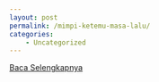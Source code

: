 ```yaml
---
layout: post
permalink: /mimpi-ketemu-masa-lalu/
categories:
    - Uncategorized
---
```


[Baca Selengkapnya](/10)